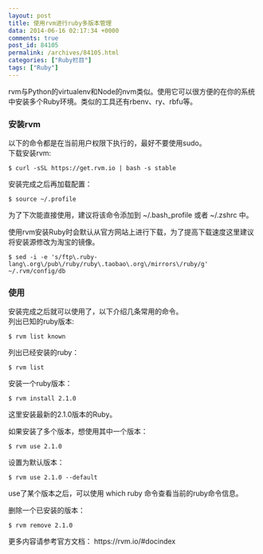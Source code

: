 ```yaml
---
layout: post
title: 使用rvm进行ruby多版本管理
data: 2014-06-16 02:17:34 +0000
comments: true
post_id: 84105
permalink: /archives/84105.html
categories: ["Ruby栏目"]
tags: ["Ruby"]
---
```


<p>rvm与Python的virtualenv和Node的nvm类似。使用它可以很方便的在你的系统中安装多个Ruby环境。类似的工具还有rbenv、ry、rbfu等。  </p>
<h3>安装rvm</h3>
<p>以下的命令都是在当前用户权限下执行的，最好不要使用sudo。<br>
下载安装rvm:</p>
<pre><code>$ curl -sSL https://get.rvm.io | bash -s stable
</code></pre>
<p>安装完成之后再加载配置：</p>
<pre><code>$ source ~/.profile
</code></pre>
<p>为了下次能直接使用，建议将该命令添加到 ~/.bash_profile 或者 ~/.zshrc 中。  </p>
<p>使用rvm安装Ruby时会默认从官方网站上进行下载，为了提高下载速度这里建议将安装源修改为淘宝的镜像。</p>
<pre><code>$ sed -i -e 's/ftp\.ruby-lang\.org\/pub\/ruby/ruby\.taobao\.org\/mirrors\/ruby/g' ~/.rvm/config/db
</code></pre>
<h3>使用</h3>
<p>安装完成之后就可以使用了，以下介绍几条常用的命令。<br>
列出已知的ruby版本:  </p>
<pre><code>$ rvm list known
</code></pre>
<p>列出已经安装的ruby：  </p>
<pre><code>$ rvm list
</code></pre>
<p>安装一个ruby版本：  </p>
<pre><code>$ rvm install 2.1.0
</code></pre>
<p>这里安装最新的2.1.0版本的Ruby。</p>
<p>如果安装了多个版本，想使用其中一个版本：  </p>
<pre><code>$ rvm use 2.1.0
</code></pre>
<p>设置为默认版本：  </p>
<pre><code>$ rvm use 2.1.0 --default
</code></pre>
<p>use了某个版本之后，可以使用 which ruby 命令查看当前的ruby命令信息。  </p>
<p>删除一个已安装的版本：  </p>
<pre><code>$ rvm remove 2.1.0
</code></pre>
<p>更多内容请参考官方文档： https://rvm.io/#docindex</p>
